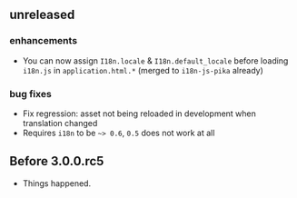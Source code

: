 ## unreleased

### enhancements
- You can now assign `I18n.locale` & `I18n.default_locale` before loading `i18n.js` in `application.html.*`
  (merged to `i18n-js-pika` already)

### bug fixes
- Fix regression: asset not being reloaded in development when translation changed
- Requires `i18n` to be `~> 0.6`, `0.5` does not work at all


## Before 3.0.0.rc5

- Things happened.
